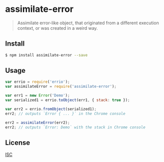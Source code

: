 # assimilate-error

> Assimilate error-like object, that originated from a different execution context, or was created in a weird way.

## Install

``` sh
$ npm install assimilate-error --save
```

## Usage

``` js
var errio = require('errio');
var assimilateError = require('assimilate-error');

var err1 = new Error('Demo');
var serialized1 = errio.toObject(err1, { stack: true });

var err2 = errio.fromObject(serialized1);
err2; // outputs `Error { ... }` in the Chrome console

err2 = assimilateError(err2);
err2; // outputs `Error: Demo` with the stack in Chrome console
```

## License

[ISC](https://opensource.org/licenses/ISC)
